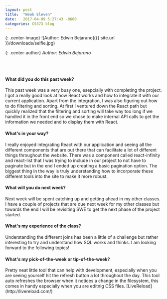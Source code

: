 ```yaml
---
layout: post
title:  "Week Eleven"
date:   2017-04-09 5:27:43 -0600
categories: CS373 blog
---
```

{: .center-image}
![Author: Edwin Bejarano]({{ site.url }}/downloads/selfie.jpg)

{: .center-author}
<i> Author: Edwin Bejarano</i>

<br /><br />
<h4><b>What did you do this past week?</b></h4>
This past week was a very busy one, esepcially with completing the project. I got a really good look at how React works and how to integrate it with our current application. Apart from the integration, I was also figuring out how to do filtering and sorting. At first I ventured down the React path but quickly realized that the filtering and sorting will take way too long if we handled it in the front end so we chose to make internal API calls to get the information we needed and to display them with React.

<h4><b>What's in your way?</b></h4>
I really enjoyed integrating React with our application and seeing all the different components that are out there that can facilitate a lot of different things throughout the website. There was a component called react-infinity and react-list that I was trying to include in our project to not have to paginate but in the end I ended up creating a basic pagination option. The biggest thing in the way is truly understanding how to incorporate these different tools into the site to make it more robust.

<h4><b>What will you do next week?</b></h4>
Next week will be spent catching up and getting ahead in my other classes. I have a couple of projects that are due next week for my other classes but towards the end I will be revisiting SWE to get the next phase of the project started.
 
<h4><b>What's my experience of the class?</b></h4>
Understanding the different joins has been a little of a challenge but rather interesting to try and understand how SQL works and thinks. I am looking forward to the following topics!


<h4><b>What's my pick-of-the-week or tip-of-the-week?</b></h4>
Pretty neat little tool that can help with development, especially when you are seeing yourself hit the refresh button a lot throughout the day. This tool auto refreshes the browser when it notices a change in the filesystem, this comes in handy especially when you are editnig CSS files. [LiveReload](http://livereload.com/)

